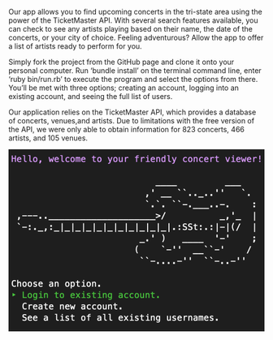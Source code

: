 Our app allows you to find upcoming concerts in the tri-state area using the power of the TicketMaster API. With several search features available, you can check to see any artists playing based on their name, the date of the concerts, or your city of choice. Feeling adventurous? Allow the app to offer a list of artists ready to perform for you. 

Simply fork the project from the GitHub page and clone it onto your personal computer. Run ‘bundle install’ on the terminal command line, enter ‘ruby bin/run.rb’ to execute the program and select the options from there. You’ll be met with three options; creating an account, logging into an existing account, and seeing the full list of users.  

Our application relies on the TicketMaster API, which provides a database of concerts, venues,and artists. Due to limitations with the free version of the API, we were only able to obtain information for 823 concerts, 466 artists, and 105 venues. 

![Alt text](images/readme_image.png?raw=true "App login screen")


